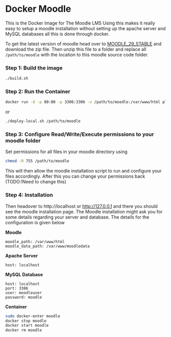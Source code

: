 # Docker Moodle
This is the Docker Image for The Moodle LMS
Using this makes it really easy to setup a moodle installation without setting up the apache server and MySQL databases all this is done through docker.

To get the latest version of moodle head over to [MOODLE_29_STABLE](https://github.com/moodle/moodle/tree/MOODLE_29_STABLE) and download the zip file. Then unzip this file to a folder and replace all `/path/to/moodle` with the location to this moodle source code folder.

### Step 1: Build the image
```bash
./build.sh
```

### Step 2: Run the Container
```bash
docker run -d -p 80:80 -p 3306:3306 -v /path/to/moodle:/var/www/html playlyfe/moodle
```
or
```bash
./deploy-local.sh /path/to/moodle
```

### Step 3: Configure Read/Write/Execute permissions to your moodle folder
Set permissions for all files in your moodle directory using
```bash
chmod -R 755 /path/to/moodle
```
This will then allow the moodle installation script to run and configure
your files accordingly. After this you can change your permissions back
(TODO:!Need to change this)

### Step 4: Installation
Then headover to http://localhost or http://127.0.0.1 and there you should see the moodle installation page. The Moodle installation might ask you for some details regarding your server and database. The details for the configuration is given below

**Moodle**
```
moodle_path: /var/www/html
moodle_data_path: /var/www/moodledata
```

**Apache Server**
```
host: localhost
```

**MySQL Database**
```
host: localhost
port: 3306
user: moodleuser
password: moodle
```

**Container**
```bash
sudo docker-enter moodle
docker stop moodle
docker start moodle
docker rm moodle
```

